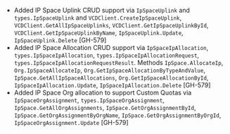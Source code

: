 * Added IP Space Uplink CRUD support via `IpSpaceUplink` and `types.IpSpaceUplink` and
  `VCDClient.CreateIpSpaceUplink`, `VCDClient.GetAllIpSpaceUplinks`,
  `VCDClient.GetIpSpaceUplinkById`, `VCDClient.GetIpSpaceUplinkByName`, `IpSpaceUplink.Update`,
  `IpSpaceUplink.Delete` [GH-579]
* Added IP Space Allocation CRUD support via `IpSpaceIpAllocation`, `types.IpSpaceIpAllocation`,
  `types.IpSpaceIpAllocationRequest`, `types.IpSpaceIpAllocationRequestResult`. Methods
  `IpSpace.AllocateIp`, `Org.IpSpaceAllocateIp`, `Org.GetIpSpaceAllocationByTypeAndValue`,
  `IpSpace.GetAllIpSpaceAllocations`, `Org.GetIpSpaceAllocationById`, `IpSpaceIpAllocation.Update`,
  `IpSpaceIpAllocation.Delete` [GH-579]
* Added IP Space Org allocation to support Custom Quotas via `IpSpaceOrgAssignment`,
  `types.IpSpaceOrgAssignment`, `IpSpace.GetAllOrgAssignments`, `IpSpace.GetOrgAssignmentById`,
  `IpSpace.GetOrgAssignmentByOrgName`,  `IpSpace.GetOrgAssignmentByOrgId`,
  `IpSpaceOrgAssignment.Update` [GH-579]